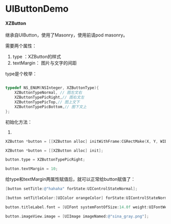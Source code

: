 # UIButtonDemo
#### XZButton

继承自UIButton，使用了Masonry，使用前请pod masonry。

需要两个属性：
1. type ：XZButton的样式
2. textMargin： 图片与文字的间距

type是个枚举：

```objective-c

typedef NS_ENUM(NSInteger, XZButtonType){
    XZButtonTypeNormal, // 图左文右
    XZButtonTypePicRight,// 图右文左
    XZButtonTypePicTop,// 图上文下
    XZButtonTypePicBottom,// 图下文上
};
```

初始化方法：

1.

```objective-c
XZButton *button = [[XZButton alloc] initWithFrame:CGRectMake(X, Y, WIDTH, HEIGHT) withType:XZButtonTypePicBottom andMargin:SAFEMARGIN];
```

```objective-c
XZButton *button = [[XZButton alloc] init];

button.type = XZButtonTypePicRight;   

button.textMargin = 10;

```

给type和textMargin两属性赋值后，就可以正常给button赋值了：

```objective-c
[button setTitle:@"hahaha" forState:UIControlStateNormal];

[button setTitleColor:[UIColor orangeColor] forState:UIControlStateNormal];

button.titleLabel.font = [UIFont systemFontOfSize:14.0f weight:UIFontWeightThin];

button.imageView.image = [UIImage imageNamed:@"sina_gray.png"];

```

  



